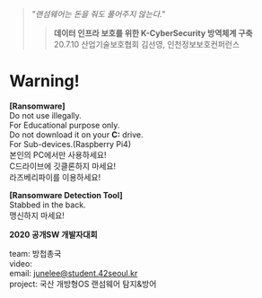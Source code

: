 >*"랜섬웨어는 돈을 줘도 풀어주지 않는다."*  
>>**데이터 인프라 보호를 위한 K-CyberSecurity 방역체계 구축**  
>>20.7.10 산업기술보호협회 김선영, 인천정보보호컨퍼런스  
  
# Warning!  
__[Ransomware]__  
Do not use illegally.  
For Educational purpose only.  
Do not download it on your __C:__ drive.  
For Sub-devices.(Raspberry Pi4)  
본인의 PC에서만 사용하세요!  
C드라이브에 깃클론하지 마세요!  
라즈베리파이를 이용하세요!  
  
__[Ransomware Detection Tool]__  
Stabbed in the back.  
맹신하지 마세요!  

__2020 공개SW 개발자대회__

team: 방첩총국  
video:       
email: junelee@student.42seoul.kr  
project: 국산 개방형OS 랜섬웨어 탐지&방어
